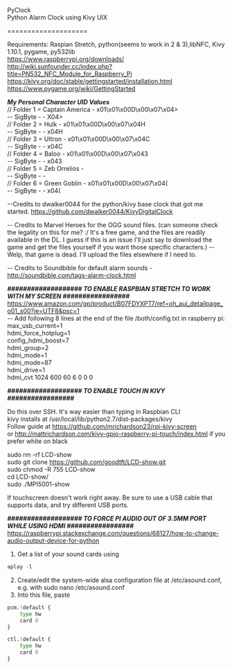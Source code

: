PyClock  
Python Alarm Clock using Kivy UIX

====================

Requirements: Raspian Stretch, python(seems to work in 2 & 3),libNFC, Kivy 1.10.1, pygame, py532lib  
https://www.raspberrypi.org/downloads/  
http://wiki.sunfounder.cc/index.php?title=PN532_NFC_Module_for_Raspberry_Pi    
https://kivy.org/doc/stable/gettingstarted/installation.html  
https://www.pygame.org/wiki/GettingStarted  


***My Personal Character UID Values***  
// Folder 1 = Captain America 	- x01\x01\x00D\x00\x07\x04>   
-- SigByte -                    - X04>    
// Folder 2 = Hulk 				- x01\x01\x00D\x00\x07\x04H  
-- SigByte -					- x04H   
// Folder 3 = Ultron 			- x01\x01\x00D\x00\x07\x04C  
-- SigByte -					- x04C  
// Folder 4 = Baloo 			- x01\x01\x00D\x00\x07\x043  
-- SigByte -				    - x043  
// Folder 5 = Zeb Orrelios  	-   
-- SigByte -					-   
// Folder 6 = Green Goblin 		- x01\x01\x00D\x00\x07\x04(  
-- SigByte -					- x04(   



--Credits to dwalker0044 for the python/kivy base clock that got me started.
https://github.com/dwalker0044/KivyDigitalClock

-- Credits to Marvel Heroes for the OGG sound files. (can someone check the legality on this for me? :/ It's a free game, and the files are readily available in the DL. 
I guess if this is an issue I'll just say to download the game and get the files yourself if you want those specific characters.) -- Welp, that game is dead.  I'll upload the files elsewhere if I need to.

-- Credits to Soundbible for default alarm sounds - http://soundbible.com/tags-alarm-clock.html





***################### TO ENABLE RASPBIAN STRETCH TO WORK WITH MY SCREEN #################***
https://www.amazon.com/gp/product/B07FDYXPT7/ref=oh_aui_detailpage_o01_s00?ie=UTF8&psc=1  
-- Add following 8 lines at the end of the file /both/config.txt in raspberry pi:   
max_usb_current=1  
hdmi_force_hotplug=1  
config_hdmi_boost=7  
hdmi_group=2  
hdmi_mode=1  
hdmi_mode=87  
hdmi_drive=1  
hdmi_cvt 1024 600 60 6 0 0 0  

***################### TO ENABLE TOUCH IN KIVY #################***

Do this over SSH. It's way easier than typing in Raspbian CLI  
kivy installs at /usr/local/lib/python2.7/dist-packages/kivy  
Follow guide at https://github.com/mrichardson23/rpi-kivy-screen   
or http://mattrichardson.com/kivy-gpio-raspberry-pi-touch/index.html if you prefer white on black


sudo rm -rf LCD-show  
sudo git clone https://github.com/goodtft/LCD-show.git  
sudo chmod -R 755 LCD-show  
cd LCD-show/  
sudo ./MPI5001-show

If touchscreen doesn't work right away. Be sure to use a USB cable that supports data, and try different USB ports.

***################### TO FORCE PI AUDIO OUT OF 3.5MM PORT WHILE USING HDMI #################***  
https://raspberrypi.stackexchange.com/questions/68127/how-to-change-audio-output-device-for-python  
1) Get a list of your sound cards using  
``` python   
aplay -l  
```   
2) Create/edit the system-wide alsa configuration file at /etc/asound.conf, e.g. with sudo nano /etc/asound.conf  
3) Into this file, paste   
```python   
pcm.!default {  
    type hw  
    card 0  
}  

ctl.!default {
    type hw           
    card 0
}
```